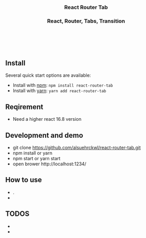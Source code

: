 <br/>
<br/>
<h3 align="center">React Router Tab</h3>
<h3 align="center">React, Router, Tabs, Transition</h3>
<br/>

## 
<br/>

## Install

Several quick start options are available:

- Install with [npm](https://www.npmjs.com/): `npm install react-router-tab`
- Install with [yarn](https://yarnpkg.com/): `yarn add react-router-tab`

## Reqirement
- Need a higher react 16.8 version

## Development and demo
- git clone https://github.com/alsuehrckwl/react-router-tab.git
- npm install or yarn
- npm start or yarn start
- open brower http://localhost:1234/

## How to use
- .
-  


## TODOS
- 
- 

